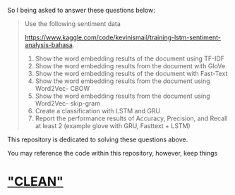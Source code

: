 So I being asked to answer these questions below:

> Use the following sentiment data
>
> https://www.kaggle.com/code/kevinismail/training-lstm-sentiment-analysis-bahasa.
>
> 1. Show the word embedding results of the document using TF-IDF <br />
> 2. Show the word embedding results from the document with GloVe <br />
> 3. Show the word embedding results of the document with Fast-Text <br />
> 4. Show the word embedding results from the document using Word2Vec- CBOW <br />
> 5. Show the word embedding results from the document using Word2Vec- skip-gram <br />
> 6. Create a classification with LSTM and GRU <br />
> 7. Report the performance results of Accuracy, Precision, and Recall at least 2 (example glove with GRU, Fasttext + LSTM) <br />

This repository is dedicated to solving these questions above. 

You may reference the code within this repository, however, keep things 

<a href="https://s.kaskus.id/images/2017/03/03/9553807_20170303100037.jpg"><h1>"CLEAN"</h1></a>
